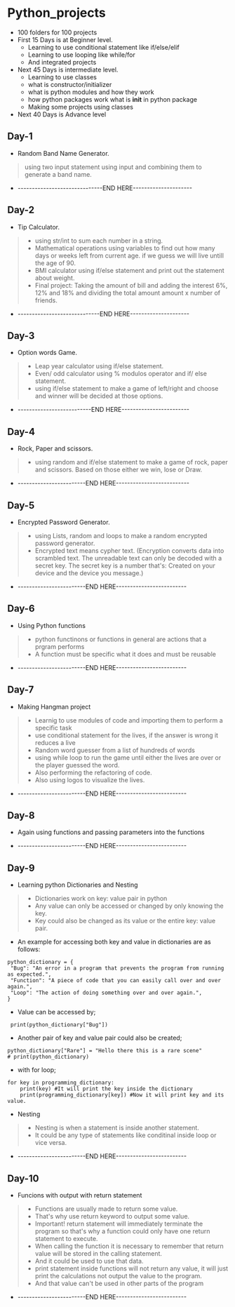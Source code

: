 # Python_projects


- 100 folders for 100 projects
- First 15 Days is at Beginner level.
  - Learning to use conditional statement like if/else/elif
  - Learning to use looping like while/for
  - And integrated projects
- Next 45 Days is intermediate level. 
  - Learning to use classes
  - what is constructor/initializer
  - what is python modules and how they work
  - how python packages work what is __init__ in python package
  - Making some projects using classes
 - Next 40 Days is Advance level

## Day-1
- Random Band Name Generator.
> using two input statement using input and combining them to generate a band name.
- ------------------------------END HERE---------------------

## Day-2
- Tip Calculator.
> - using str/int to sum each number in a string.
> - Mathematical operations using variables to find out how many days or weeks left from current age. if we guess we will live untill the age of 90.
> - BMI calculator using if/else statement and print out the statement about weight.
> - Final project: Taking the amount of bill and adding the interest 6%, 12% and 18% and dividing the total amount amount x number of friends.
- -----------------------------END HERE---------------------

## Day-3
- Option words Game.
> - Leap year calculator using if/else statement.
> - Even/ odd calculator using % modulos operator and if/ else statement.
> - using if/else statement to make a game of left/right and choose and winner will be decided at those options. 
- --------------------------END HERE------------------------

## Day-4
- Rock, Paper and scissors.
> - using random and if/else statement to make a game of rock, paper and scissors. Based on those either we win, lose or Draw.
- ------------------------END HERE--------------------------

## Day-5
- Encrypted Password Generator.
> - using Lists, random and loops to make a random encrypted password generator.
> - Encrypted text means cypher text. (Encryption converts data into scrambled text. The unreadable text can only be decoded with a secret key. The secret key is a number that's: Created on your device and the device you message.)

- ------------------------END HERE-------------------------

## Day-6
- Using Python functions
> - python functinons or functions in general are actions that a prgram performs
> - A function must be specific what it does and must be reusable

- ------------------------END HERE-------------------------
## Day-7
- Making Hangman project
> - Learnig to use modules of code and importing them to perform a specific task
> - use conditional statement for the lives, if the answer is wrong it reduces a live
> - Random word guesser from a list of hundreds of words
> - using while loop to run the game until either the lives are over or the player guessed the word.
> - Also performing the refactoring of code.
> - Also using logos to visualize the lives.

- ------------------------END HERE-------------------------
## Day-8
- Again using functions and passing parameters into the functions

- ------------------------END HERE-------------------------
## Day-9
- Learning python Dictionaries and Nesting
> - Dictionaries work on key: value pair in python
> - Any value can only be accessed or changed by only knowing the key.
> - Key could also be changed as its value or the entire key: value pair.

- An example for accessing both key and value in dictionaries are as follows:
```
python_dictionary = {
 "Bug": "An error in a program that prevents the program from running as expected.",
 "Function": "A piece of code that you can easily call over and over again.",
 "Loop": "The action of doing something over and over again.",
}
```
- Value can be accessed by;
```
 print(python_dictionary["Bug"])
```
- Another pair of key and value pair could also be created;
```
python_dictionary["Rare"] = "Hello there this is a rare scene"
# print(python_dictionary)
```
- with for loop;
```
for key in programming_dictionary:
    print(key) #It will print the key inside the dictionary
    print(programming_dictionary[key]) #Now it will print key and its value.

```
- Nesting
> - Nesting is when a statement is inside another statement. 
> - It could be any type of statements like conditinal inside loop or vice versa.
- ------------------------END HERE-------------------------

## Day-10
- Funcions with output with return statement
> - Functions are usually made to return some value.
> - That's why use return keyword to output some value.
> - Important! return statement will immediately terminate the program so that's why a function could only have one return statement to execute.
>  - When calling the function it is necessary to remember that return value will be stored in the calling statement.
>  - And it could be used to use that data.
>  - print statement inside functions will not return any value, it will just print the calculations not output the value to the program.
>  - And that value can't be used in other parts of the program

- ------------------------END HERE-------------------------

 

